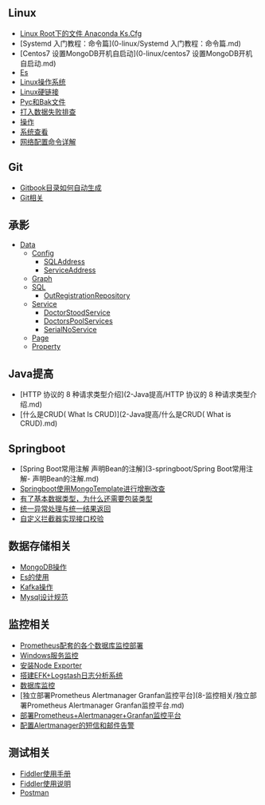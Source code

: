 
## Linux

- [Linux Root下的文件 Anaconda Ks.Cfg](0-linux/Linux-root下的文件-anaconda-ks.cfg.md)
- [Systemd 入门教程：命令篇](0-linux/Systemd 入门教程：命令篇.md)
- [Centos7 设置MongoDB开机自启动](0-linux/centos7 设置MongoDB开机自启动.md)
- [Es](0-linux/es.md)
- [Linux操作系统](0-linux/linux操作系统.md)
- [Linux硬链接](0-linux/linux硬链接.md)
- [Pyc和Bak文件](0-linux/pyc和bak文件.md)
- [打入数据失败排查](0-linux/打入数据失败排查.md)
- [操作](0-linux/操作.md)
- [系统查看](0-linux/系统查看.md)
- [网络配置命令详解](0-linux/网络配置命令详解.md)

## Git

- [Gitbook目录如何自动生成](1-git/gitbook目录如何自动生成.md)
- [Git相关](1-git/git相关.md)

## 承影

- [Data]()
    - [Config]()
        - [SQLAddress]()
        - [ServiceAddress]()
    - [Graph]()
    - [SQL]()
        - [OutRegistrationRepository]()
    - [Service]()
        - [DoctorStoodService]()
        - [DoctorsPoolServices]()
        - [SerialNoService]()
    - [Page]()
    - [Property]()

## Java提高

- [HTTP 协议的 8 种请求类型介绍](2-Java提高/HTTP 协议的 8 种请求类型介绍.md)
- [什么是CRUD( What Is CRUD)](2-Java提高/什么是CRUD( What is CRUD).md)

## Springboot

- [Spring Boot常用注解  声明Bean的注解](3-springboot/Spring Boot常用注解- 声明Bean的注解.md)
- [Springboot使用MongoTemplate进行增删改查](3-springboot/springboot使用MongoTemplate进行增删改查.md)
- [有了基本数据类型，为什么还需要包装类型](3-springboot/有了基本数据类型，为什么还需要包装类型.md)
- [统一异常处理与统一结果返回](3-springboot/统一异常处理与统一结果返回.md)
- [自定义拦截器实现接口校验](3-springboot/自定义拦截器实现接口校验.md)

## 数据存储相关

- [MongoDB操作](4-数据存储相关/MongoDB操作.md)
- [Es的使用](4-数据存储相关/es的使用.md)
- [Kafka操作](4-数据存储相关/kafka操作.md)
- [Mysql设计规范](4-数据存储相关/mysql设计规范.md)

## 监控相关

- [Prometheus配套的各个数据库监控部署](8-监控相关/prometheus配套的各个数据库监控部署.md)
- [Windows服务监控](8-监控相关/windows服务监控.md)
- [安装Node Exporter](8-监控相关/安装node_exporter.md)
- [搭建EFK+Logstash日志分析系统](8-监控相关/搭建EFK+logstash日志分析系统.md)
- [数据库监控](8-监控相关/数据库监控.md)
- [独立部署Prometheus Alertmanager Granfan监控平台](8-监控相关/独立部署Prometheus Alertmanager Granfan监控平台.md)
- [部署Prometheus+Alertmanager+Granfan监控平台](8-监控相关/部署Prometheus+Alertmanager+Granfan监控平台.md)
- [配置Alertmanager的短信和邮件告警](8-监控相关/配置alertmanager的短信和邮件告警.md)

## 测试相关

- [Fiddler使用手册](9-测试相关/fiddler使用手册.md)
- [Fiddler使用说明](9-测试相关/fiddler使用说明.md)
- [Postman](9-测试相关/postman.md)